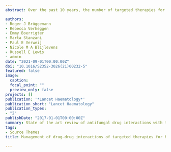 ```yaml
---
abstract: Over the past 10 years, the number of targeted therapies for haematological malignancies has substantially increased, and many new drugs have entered the market. Many of these therapies have shown improved disease-free survival and reduced toxicity compared with existing treatments, especially in older patients. However, most of these new drugs undergo extensive hepatic metabolism and exhibit moderate to severe drug–drug interactions with triazole antifungal agents, which are essential for the prophylaxis and long-term treatment of invasive fungal infections. In this Review, we give a comprehensive overview of all known drug–drug interactions between new targeted drugs for haematological malignancies and antifungal drugs, in particular the triazoles. We begin with a general background on drug–drug interactions. Next, we provide a management strategy for the use of each targeted haematological drug, and discuss the possible role of therapeutic drug monitoring for both the triazole and the haematological drugs. This Review aims to provide practical guidance to clinical haematologists on managing the complex interplay between targeted therapies for haematological malignancies and triazole antifungal drugs, to pursue better outcomes for their patients.

authors:
- Roger J Brüggemann
- Rebecca Verheggen
- Emmy Boerrigter
- Marta Stanzani
- Paul E Verweij
- Nicole M A Blijlevens
- Russell E Lewis
- admin
date: "2021-09-01T00:00:00Z"
doi: "10.1016/S2352-3026(21)00232-5"
featured: false
image:
  caption: 
  focal_point: ""
  preview_only: false
projects: []
publication: '*Lancet Haematology*'
publication_short: "Lancet Haematology"
publication_types:
- "2"
publishDate: "2017-01-01T00:00:00Z"
summary: State of the art review of antifungal drug interactions with tageted chemotherapy
tags:
- Source Themes
title: Management of drug–drug interactions of targeted therapies for haematological malignancies and triazole antifungal drugs

---
```



